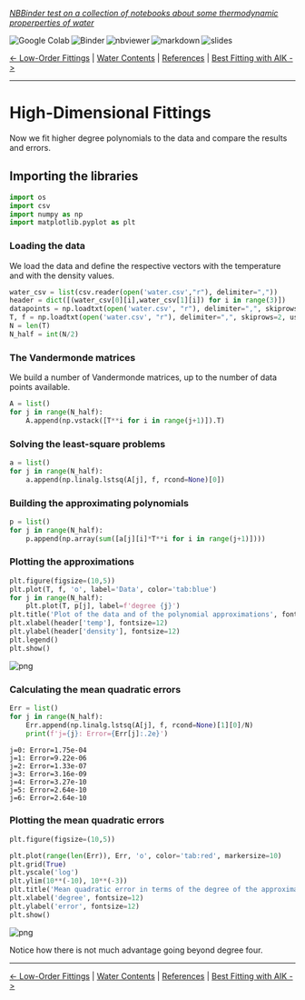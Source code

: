 <!--HEADER-->
[*NBBinder test on a collection of notebooks about some thermodynamic properperties of water*](https://github.com/rmsrosa/nbbinder)

<!--BADGES-->
<a href="https://colab.research.google.com/github/rmsrosa/nbbinder/blob/master/nb_builds/tests/nb_alice/04.00-High_Dim_Fittings.ipynb"><img align="left" src="https://colab.research.google.com/assets/colab-badge.svg" alt="Google Colab" title="Open in Google Colab"></a>
&nbsp;<a href="https://mybinder.org/v2/gh/rmsrosa/nbbinder/master?filepath=nb_builds/tests/nb_alice/04.00-High_Dim_Fittings.ipynb"><img align="left" src="https://mybinder.org/badge.svg" alt="Binder" title="Open in binder"></a>
&nbsp;<a href="https://nbviewer.jupyter.org/github/rmsrosa/nbbinder/blob/master/tests/nb_builds/nb_water/04.00-High_Dim_Fittings.ipynb"><img align="left" src="https://img.shields.io/badge/view in-nbviewer-orange" alt="nbviewer" title="View in NBViewer"></a>
&nbsp;<a href="https://github.com/rmsrosa/nbbinder/blob/master/tests/nb_builds/nb_water_md/04.00-High_Dim_Fittings.md"><img align="left" src="https://img.shields.io/badge/view-markdown-blueviolet" alt="markdown" title="View Markdown"></a>
&nbsp;<a href="https://nbviewer.jupyter.org/github/rmsrosa/nbbinder/blob/master/tests/nb_builds/nb_water_slides/04.00-High_Dim_Fittings.slides.html"><img align="left" src="https://img.shields.io/badge/view-slides-darkgreen" alt="slides" title="View Slides"></a>
&nbsp;

<!--NAVIGATOR-->
[<- Low-Order Fittings](03.00-Low_Dim_Fittings.md) | [Water Contents](00.00-Water_Contents.md) | [References](BA.00-References.md) | [Best Fitting with AIK ->](05.00-Best_AIC_Fitting.md)

---


# High-Dimensional Fittings

Now we fit higher degree polynomials to the data and compare the results and errors.

## Importing the libraries


```python
import os
import csv
import numpy as np
import matplotlib.pyplot as plt
```

### Loading the data

We load the data and define the respective vectors with the temperature and with the density values.


```python
water_csv = list(csv.reader(open('water.csv',"r"), delimiter=","))
header = dict([(water_csv[0][i],water_csv[1][i]) for i in range(3)])
datapoints = np.loadtxt(open('water.csv', "r"), delimiter=",", skiprows=2)
T, f = np.loadtxt(open('water.csv', "r"), delimiter=",", skiprows=2, usecols=(0,1), unpack=True)
N = len(T)
N_half = int(N/2)
```

### The Vandermonde matrices

We build a number of Vandermonde matrices, up to the number of data points available.


```python
A = list()
for j in range(N_half):
    A.append(np.vstack([T**i for i in range(j+1)]).T)
```

### Solving the least-square problems


```python
a = list()
for j in range(N_half):
    a.append(np.linalg.lstsq(A[j], f, rcond=None)[0])
```

### Building the approximating polynomials


```python
p = list()
for j in range(N_half):
    p.append(np.array(sum([a[j][i]*T**i for i in range(j+1)])))
```

### Plotting the approximations


```python
plt.figure(figsize=(10,5))
plt.plot(T, f, 'o', label='Data', color='tab:blue')
for j in range(N_half):
    plt.plot(T, p[j], label=f'degree {j}')
plt.title('Plot of the data and of the polynomial approximations', fontsize=14)
plt.xlabel(header['temp'], fontsize=12)
plt.ylabel(header['density'], fontsize=12) 
plt.legend()
plt.show()
```


![png](output_15_0.png)


### Calculating the mean quadratic errors


```python
Err = list()
for j in range(N_half):
    Err.append(np.linalg.lstsq(A[j], f, rcond=None)[1][0]/N)
    print(f'j={j}: Error={Err[j]:.2e}')
```

    j=0: Error=1.75e-04
    j=1: Error=9.22e-06
    j=2: Error=1.33e-07
    j=3: Error=3.16e-09
    j=4: Error=3.27e-10
    j=5: Error=2.64e-10
    j=6: Error=2.64e-10


### Plotting the mean quadratic errors


```python
plt.figure(figsize=(10,5))

plt.plot(range(len(Err)), Err, 'o', color='tab:red', markersize=10)
plt.grid(True)
plt.yscale('log')
plt.ylim(10**(-10), 10**(-3))
plt.title('Mean quadratic error in terms of the degree of the approximating polynomial', fontsize=14)
plt.xlabel('degree', fontsize=12)
plt.ylabel('error', fontsize=12)
plt.show()
```


![png](output_19_0.png)


Notice how there is not much advantage going beyond degree four.

<!--NAVIGATOR-->

---
[<- Low-Order Fittings](03.00-Low_Dim_Fittings.md) | [Water Contents](00.00-Water_Contents.md) | [References](BA.00-References.md) | [Best Fitting with AIK ->](05.00-Best_AIC_Fitting.md)
